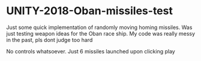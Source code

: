 # UNITY-2018-Oban-missiles-test

Just some quick implementation of randomly moving homing missiles. Was just testing weapon ideas for the Oban race ship. My code was really messy in the past, pls dont judge too hard

No controls whatsoever. Just 6 missiles launched upon clicking play
